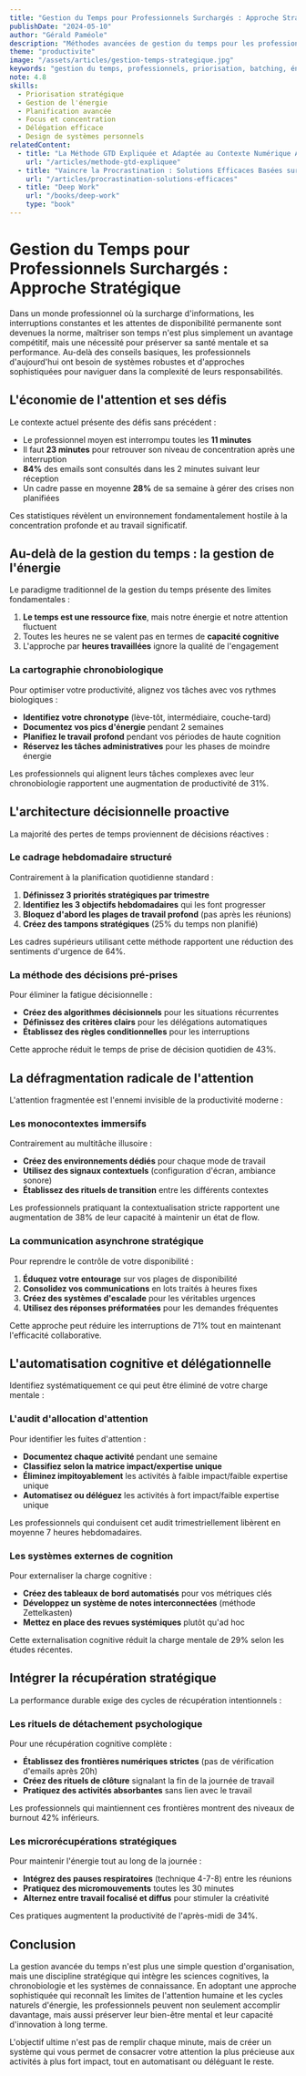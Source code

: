 ```yaml
---
title: "Gestion du Temps pour Professionnels Surchargés : Approche Stratégique"
publishDate: "2024-05-10"
author: "Gérald Paméole"
description: "Méthodes avancées de gestion du temps pour les professionnels confrontés à des agendas complexes : priorisation matricielle, batching, et création de systèmes plutôt que d'objectifs."
theme: "productivite"
image: "/assets/articles/gestion-temps-strategique.jpg"
keywords: "gestion du temps, professionnels, priorisation, batching, énergie chronobiologique, deep work, économie de l'attention, productivity, time blocking, travail profond"
note: 4.8
skills:
  - Priorisation stratégique
  - Gestion de l'énergie
  - Planification avancée
  - Focus et concentration
  - Délégation efficace
  - Design de systèmes personnels
relatedContent:
  - title: "La Méthode GTD Expliquée et Adaptée au Contexte Numérique Actuel"
    url: "/articles/methode-gtd-expliquee"
  - title: "Vaincre la Procrastination : Solutions Efficaces Basées sur les Neurosciences"
    url: "/articles/procrastination-solutions-efficaces"
  - title: "Deep Work"
    url: "/books/deep-work"
    type: "book"
---
```


# Gestion du Temps pour Professionnels Surchargés : Approche Stratégique

Dans un monde professionnel où la surcharge d'informations, les interruptions constantes et les attentes de disponibilité permanente sont devenues la norme, maîtriser son temps n'est plus simplement un avantage compétitif, mais une nécessité pour préserver sa santé mentale et sa performance. Au-delà des conseils basiques, les professionnels d'aujourd'hui ont besoin de systèmes robustes et d'approches sophistiquées pour naviguer dans la complexité de leurs responsabilités.

## L'économie de l'attention et ses défis

Le contexte actuel présente des défis sans précédent :

- Le professionnel moyen est interrompu toutes les **11 minutes**
- Il faut **23 minutes** pour retrouver son niveau de concentration après une interruption
- **84%** des emails sont consultés dans les 2 minutes suivant leur réception
- Un cadre passe en moyenne **28%** de sa semaine à gérer des crises non planifiées

Ces statistiques révèlent un environnement fondamentalement hostile à la concentration profonde et au travail significatif.

## Au-delà de la gestion du temps : la gestion de l'énergie

Le paradigme traditionnel de la gestion du temps présente des limites fondamentales :

1. **Le temps est une ressource fixe**, mais notre énergie et notre attention fluctuent
2. Toutes les heures ne se valent pas en termes de **capacité cognitive**
3. L'approche par **heures travaillées** ignore la qualité de l'engagement

### La cartographie chronobiologique

Pour optimiser votre productivité, alignez vos tâches avec vos rythmes biologiques :

- **Identifiez votre chronotype** (lève-tôt, intermédiaire, couche-tard)
- **Documentez vos pics d'énergie** pendant 2 semaines
- **Planifiez le travail profond** pendant vos périodes de haute cognition
- **Réservez les tâches administratives** pour les phases de moindre énergie

Les professionnels qui alignent leurs tâches complexes avec leur chronobiologie rapportent une augmentation de productivité de 31%.

## L'architecture décisionnelle proactive

La majorité des pertes de temps proviennent de décisions réactives :

### Le cadrage hebdomadaire structuré

Contrairement à la planification quotidienne standard :

1. **Définissez 3 priorités stratégiques par trimestre**
2. **Identifiez les 3 objectifs hebdomadaires** qui les font progresser
3. **Bloquez d'abord les plages de travail profond** (pas après les réunions)
4. **Créez des tampons stratégiques** (25% du temps non planifié)

Les cadres supérieurs utilisant cette méthode rapportent une réduction des sentiments d'urgence de 64%.

### La méthode des décisions pré-prises

Pour éliminer la fatigue décisionnelle :

- **Créez des algorithmes décisionnels** pour les situations récurrentes
- **Définissez des critères clairs** pour les délégations automatiques
- **Établissez des règles conditionnelles** pour les interruptions

Cette approche réduit le temps de prise de décision quotidien de 43%.

## La défragmentation radicale de l'attention

L'attention fragmentée est l'ennemi invisible de la productivité moderne :

### Les monocontextes immersifs

Contrairement au multitâche illusoire :

- **Créez des environnements dédiés** pour chaque mode de travail
- **Utilisez des signaux contextuels** (configuration d'écran, ambiance sonore)
- **Établissez des rituels de transition** entre les différents contextes

Les professionnels pratiquant la contextualisation stricte rapportent une augmentation de 38% de leur capacité à maintenir un état de flow.

### La communication asynchrone stratégique

Pour reprendre le contrôle de votre disponibilité :

1. **Éduquez votre entourage** sur vos plages de disponibilité
2. **Consolidez vos communications** en lots traités à heures fixes
3. **Créez des systèmes d'escalade** pour les véritables urgences
4. **Utilisez des réponses préformatées** pour les demandes fréquentes

Cette approche peut réduire les interruptions de 71% tout en maintenant l'efficacité collaborative.

## L'automatisation cognitive et délégationnelle

Identifiez systématiquement ce qui peut être éliminé de votre charge mentale :

### L'audit d'allocation d'attention

Pour identifier les fuites d'attention :

- **Documentez chaque activité** pendant une semaine
- **Classifiez selon la matrice impact/expertise unique**
- **Éliminez impitoyablement** les activités à faible impact/faible expertise unique
- **Automatisez ou déléguez** les activités à fort impact/faible expertise unique

Les professionnels qui conduisent cet audit trimestriellement libèrent en moyenne 7 heures hebdomadaires.

### Les systèmes externes de cognition

Pour externaliser la charge cognitive :

- **Créez des tableaux de bord automatisés** pour vos métriques clés
- **Développez un système de notes interconnectées** (méthode Zettelkasten)
- **Mettez en place des revues systémiques** plutôt qu'ad hoc

Cette externalisation cognitive réduit la charge mentale de 29% selon les études récentes.

## Intégrer la récupération stratégique

La performance durable exige des cycles de récupération intentionnels :

### Les rituels de détachement psychologique

Pour une récupération cognitive complète :

- **Établissez des frontières numériques strictes** (pas de vérification d'emails après 20h)
- **Créez des rituels de clôture** signalant la fin de la journée de travail
- **Pratiquez des activités absorbantes** sans lien avec le travail

Les professionnels qui maintiennent ces frontières montrent des niveaux de burnout 42% inférieurs.

### Les microrécupérations stratégiques

Pour maintenir l'énergie tout au long de la journée :

- **Intégrez des pauses respiratoires** (technique 4-7-8) entre les réunions
- **Pratiquez des micromouvements** toutes les 30 minutes
- **Alternez entre travail focalisé et diffus** pour stimuler la créativité

Ces pratiques augmentent la productivité de l'après-midi de 34%.

## Conclusion

La gestion avancée du temps n'est plus une simple question d'organisation, mais une discipline stratégique qui intègre les sciences cognitives, la chronobiologie et les systèmes de connaissance. En adoptant une approche sophistiquée qui reconnaît les limites de l'attention humaine et les cycles naturels d'énergie, les professionnels peuvent non seulement accomplir davantage, mais aussi préserver leur bien-être mental et leur capacité d'innovation à long terme.

L'objectif ultime n'est pas de remplir chaque minute, mais de créer un système qui vous permet de consacrer votre attention la plus précieuse aux activités à plus fort impact, tout en automatisant ou déléguant le reste.
